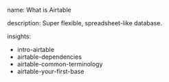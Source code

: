 name: What is Airtable

description: Super flexible, spreadsheet-like database.

insights:
  - intro-airtable
  - airtable-dependencies
  - airtable-common-terminology
  - airtable-your-first-base